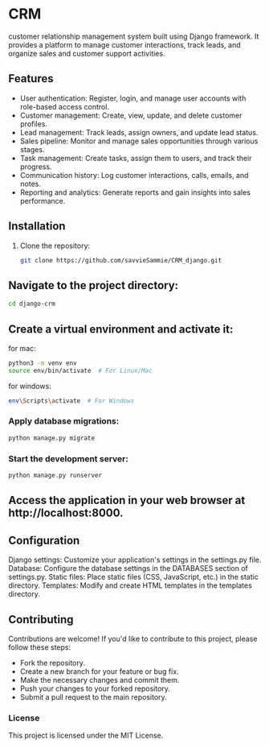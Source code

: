 # CRM

customer relationship management system built using Django framework. It provides a platform to manage customer interactions, track leads, and organize sales and customer support activities.

## Features

- User authentication: Register, login, and manage user accounts with role-based access control.
- Customer management: Create, view, update, and delete customer profiles.
- Lead management: Track leads, assign owners, and update lead status.
- Sales pipeline: Monitor and manage sales opportunities through various stages.
- Task management: Create tasks, assign them to users, and track their progress.
- Communication history: Log customer interactions, calls, emails, and notes.
- Reporting and analytics: Generate reports and gain insights into sales performance.

## Installation

1. Clone the repository:

   ```bash
   git clone https://github.com/savvieSammie/CRM_django.git
   ```

## Navigate to the project directory:

```bash
cd django-crm
```

## Create a virtual environment and activate it:

for mac:

```bash
python3 -m venv env
source env/bin/activate  # For Linux/Mac
```

for windows:

```bash
env\Scripts\activate  # For Windows
```


### Apply database migrations:

```bash
python manage.py migrate
```

### Start the development server:

```bash
python manage.py runserver
```

## Access the application in your web browser at http://localhost:8000.

## Configuration

Django settings: Customize your application's settings in the settings.py file.
Database: Configure the database settings in the DATABASES section of settings.py.
Static files: Place static files (CSS, JavaScript, etc.) in the static directory.
Templates: Modify and create HTML templates in the templates directory.


## Contributing
Contributions are welcome! If you'd like to contribute to this project, please follow these steps:

- Fork the repository.
- Create a new branch for your feature or bug fix.
- Make the necessary changes and commit them.
- Push your changes to your forked repository.
- Submit a pull request to the main repository.


### License
This project is licensed under the MIT License.

